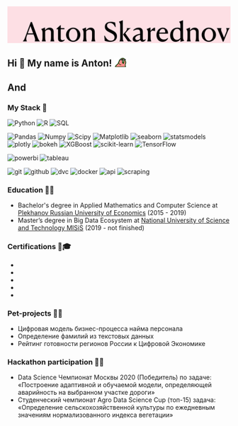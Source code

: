 ![](https://github.com/remarkASS97/remarkASS97/blob/main/ass.png)
## Hi 👋 My name is Anton! <img src="https://github.com/remarkASS97/remarkASS97/blob/main/party_parrot.gif" width="30px"> 
## And 

### My Stack 🔧
![Python](https://img.shields.io/badge/-Python-FFE4E1?style=for-the-badge&logo=python)
![R](https://img.shields.io/badge/-R-2216a6?style=for-the-badge&logo=r&logoColor=white)
![SQL](https://img.shields.io/badge/-SQL-16a69c?style=for-the-badge&logo=mysql&logoColor=white)

![Pandas](https://img.shields.io/badge/-Pandas-96bdd4?style=for-the-badge&logo=pandas)
![Numpy](https://img.shields.io/badge/-Numpy-B0C4DE?style=for-the-badge&logo=Numpy)
![Scipy](https://img.shields.io/badge/-Scipy-7B68EE?style=for-the-badge&logo=Scipy)
![Matplotlib](https://img.shields.io/badge/-Matplotlib-FA8072?style=for-the-badge&logo=Matplotlib)
![seaborn](https://img.shields.io/badge/-seaborn-FF6347?style=for-the-badge&logo=seaborn)
![statsmodels](https://img.shields.io/badge/-statsmodels-FFB6C1?style=for-the-badge&logo=statsmodels)
![plotly](https://img.shields.io/badge/-plotly-FFDEAD?style=for-the-badge&logo=plotly)
![bokeh](https://img.shields.io/badge/-bokeh-BC8F8F?style=for-the-badge&logo=bokeh)
![XGBoost](https://img.shields.io/badge/-XGBoost-A52A2A?style=for-the-badge&logo=xgboost)
![scikit-learn](https://img.shields.io/badge/-scikitlearn-D2691E?style=for-the-badge&logo=scikit-learn)
![TensorFlow](https://img.shields.io/badge/-TensorFlow-8B008B?style=for-the-badge&logo=tensorflow)

![powerbi](https://img.shields.io/badge/-powerbi-98FB98?style=for-the-badge&logo=PowerBi)
![tableau](https://img.shields.io/badge/-tableau-B0E0E6?style=for-the-badge&logo=tableau)

![git](https://img.shields.io/badge/-git-FF4500?style=for-the-badge&logo=git&logoColor=white)
![github](https://img.shields.io/badge/-github-483D8B?style=for-the-badge&logo=github&logoColor=white)
![dvc](https://img.shields.io/badge/-dvc-98FB98?style=for-the-badge&logo=dvc&logoColor=white)
![docker](https://img.shields.io/badge/-docker-6495ED?style=for-the-badge&logo=docker&logoColor=white)
![api](https://img.shields.io/badge/-api-800080?style=for-the-badge&logo=api&logoColor=white)
![scraping](https://img.shields.io/badge/-scraping-BC8F8F?style=for-the-badge&logo=scraping&logoColor=white)
### Education 👨‍🎓
* Bachelor's degree in Applied Mathematics and Computer Science at [Plekhanov Russian University of Economics](https://www.rea.ru) (2015 - 2019)
* Master’s degree in Big Data Ecosystem at [National University of Science and Technology MISiS](https://misis.ru) (2019 - not finished)
### Certifications 💼🎓
*
*
*
*
*
### Pet-projects 👨‍🏫
* Цифровая модель бизнес-процесса найма персонала
* Определение фамилий из текстовых данных
* Рейтинг готовности регионов России к Цифровой Экономике
### Hackathon participation 👨‍💻
* Data Science Чемпионат Москвы 2020 (Победитель) по задаче: «Построение адаптивной и обучаемой модели, определяющей аварийность на выбранном участке дороги»
* Студенческий чемпионат Agro Data Science Cup (топ-15) задача: «Определение сельскохозяйственной культуры по ежедневным значениям нормализованного индекса вегетации»


